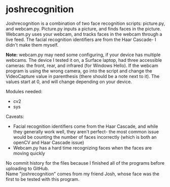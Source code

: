 # joshrecognition
Joshrecognition is a combination of two face recognition scripts: picture.py, and webcam.py. Picture.py inputs a picture, and finds faces in the picture. Webcam.py uses your webcam, and tracks faces in the webcam through a live feed. The facial recognition identifiers are from the Haar Cascade- I didn't make them myself.

**Note:**
webcam.py may need some configuring, if your device has multiple webcams. The device I tested it on, a Surface laptop, had three accessible cameras: the front, rear, and infrared (for Windows Hello). If the webcam program is using the wrong camera, go into the script and change the VideoCapture value in parenthesis (there should be a note next to it). The values start at 0, and will change depending on your device.

Modules needed:
- cv2
- sys

Caveats:
- Facial recognition identifiers come from the Haar Cascade, and while they generally work well, they aren't perfect- the most common issue would be counting the number of faces incorrectly (which is both an openCV and Haar Cascade issue)
- Webcam.py has a hard time recognizing faces when the faces are moving quickly

No commit history for the files because I finished all of the programs before uploading to GitHub. 
<br/>Name "joshrecognition" comes from my friend Josh, whose face was the first to be tested with this program.

